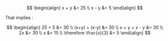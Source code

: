 $$
\begin{align}
x + y &= 25 \\
x - y &= 5
\end{align}
$$

That implies :

$$
\begin{align}
25 + 5 &= 30 \\
(x+y) + (x-y) &= 30 \\
x + y + x - y &= 30 \\
2x &= 30 \\
x &= 15 \\
\therefore \frac{x}{3} &= 5
\end{align}
$$
